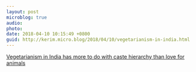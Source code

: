 ```yaml
---
layout: post
microblog: true
audio: 
photo: 
date: 2018-04-10 10:15:49 +0800
guid: http://kerim.micro.blog/2018/04/10/vegetarianism-in-india.html
---
```

[Vegetarianism in India has more to do with caste hierarchy than love for animals](https://scroll.in/article/833178/vegetarianism-in-india-has-more-to-do-with-caste-hierarchy-than-love-for-animals)
